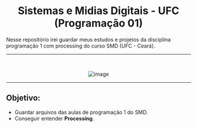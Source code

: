 <h1 align='center'> Sistemas e Midias Digitais - UFC (Programação 01) </h1>
Nesse repositório irei guardar meus estudos e projetos da disciplina programação 1 com processing do curso SMD (UFC - Ceará). 

<hr>
<br>

<div align='center' width='100%'>
  
 ![image](https://github.com/Gustavonn07/SMD-Program1/assets/84361085/b4361027-c236-4be1-97e7-f7db7105a4e8)
  
</div>

<hr>

## Objetivo:
- Guardar arquivos das aulas de programação 1 do SMD.
- Conseguir entender <strong>Processing</strong>.

